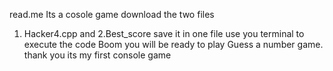 read.me
Its a cosole game 
download the two files 
1. Hacker4.cpp and 2.Best_score
save it in one file 
use you terminal to execute the code 
Boom you will be ready to play Guess a number game.
thank you 
its my first console game
